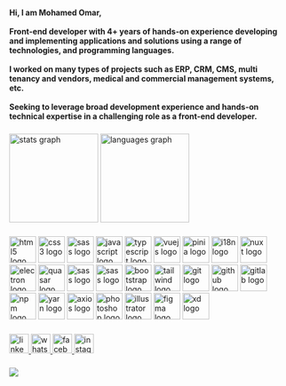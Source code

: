 <h4 align="left">
Hi, I am Mohamed Omar, <br /> <br /> Front-end developer with 4+ years of hands-on experience developing and implementing applications and solutions using a range of technologies, and programming languages. <br /> <br /> I worked on many types of projects such as ERP, CRM, CMS, multi tenancy and vendors, medical and commercial management systems, etc. <br /> <br /> Seeking to leverage broad development experience and hands-on technical expertise in a challenging role as a front-end developer.
</h4>

###

<div align="left">
  <img src="https://github-readme-stats.vercel.app/api?hide_title=false&hide_rank=false&show_icons=true&include_all_commits=true&count_private=true&disable_animations=false&theme=gotham&locale=en&hide_border=true&username=mohamed-omar-mubark" height="160" alt="stats graph"  />
  <img src="https://github-readme-stats.vercel.app/api/top-langs?locale=en&hide_title=false&layout=compact&card_width=320&langs_count=6&theme=gotham&hide_border=true&username=mohamed-omar-mubark" height="160" alt="languages graph"  />
</div>

###

<div align="left">
  <img src="https://cdn.jsdelivr.net/gh/devicons/devicon/icons/html5/html5-original.svg" height="48" width="48" alt="html5 logo" title="Html" />
  <img src="https://cdn.jsdelivr.net/gh/devicons/devicon/icons/css3/css3-original.svg" height="48" width="48" alt="css3 logo" title="Css" />
  <img src="https://cdn.jsdelivr.net/gh/devicons/devicon/icons/sass/sass-original.svg" height="48" width="48" alt="sass logo" title="Sass" />
  <img src="https://cdn.jsdelivr.net/gh/devicons/devicon/icons/javascript/javascript-original.svg" height="48" width="48" alt="javascript logo" title="JavaScript" />
  <img src="https://cdn.jsdelivr.net/gh/devicons/devicon/icons/typescript/typescript-original.svg" height="48" width="48" alt="typescript logo" title="TypeScript" />
  <img src="https://cdn.jsdelivr.net/gh/devicons/devicon/icons/vuejs/vuejs-original.svg" height="48" width="48" alt="vuejs logo" title="Vue.js" />
  <img src="https://pinia.vuejs.org/logo.svg" height="48" width="48" alt="pinia logo" title="Pinia" />
  <img src="https://vue-i18n.intlify.dev/vue-i18n-logo.svg" height="48" width="48" alt="i18n logo" title="I18n" />
  <img src="https://nuxt.com/icon.png" height="48" width="48" alt="nuxt logo" title="Nuxt" />
  <img src="https://cdn.jsdelivr.net/gh/devicons/devicon/icons/electron/electron-original.svg" height="48" width="48" alt="electron logo" title="Electron" />
  <img src="https://cdn.quasar.dev/logo-v2/favicon/favicon-128x128.png" height="48" width="48" alt="quasar logo" title="Quasar" />
  <img src="https://primevue.org/favicon.ico" height="48" width="48" alt="sass logo" title="PrimeVue" />
  <img src="https://next.vuetifyjs.com/favicon.ico" height="48" width="48" alt="sass logo" title="Vuetify" />
  <img src="https://cdn.jsdelivr.net/gh/devicons/devicon/icons/bootstrap/bootstrap-original.svg" height="48" width="48" alt="bootstrap logo" title="Bootstrap" />
  <img src="https://tailwindui.com/favicon.ico" height="48" width="48" alt="tailwind logo" title="Tailwind" />
  <img src="https://cdn.jsdelivr.net/gh/devicons/devicon/icons/git/git-original.svg" height="48" width="48" alt="git logo" title="Git" />
  <img src="https://github.githubassets.com/images/modules/logos_page/GitHub-Mark.png" height="48" width="48" alt="github logo" title="Github" />
  <img src="https://gitlab.com/uploads/-/system/project/avatar/278964/project_avatar.png" height="48" width="48" alt="gitlab logo" title="Gitlab" />
  <img src="https://cdn.jsdelivr.net/gh/devicons/devicon/icons/npm/npm-original-wordmark.svg" height="48" width="48" alt="npm logo" title="Npm" />
  <img src="https://cdn.jsdelivr.net/gh/devicons/devicon/icons/yarn/yarn-original.svg" height="48" width="48" alt="yarn logo" title="Yarn" />
  <img src="https://axios-http.com/assets/favicon.ico" height="48" width="48" alt="axios logo" title="Axios" />
  <img src="https://cdn.jsdelivr.net/gh/devicons/devicon/icons/photoshop/photoshop-plain.svg" height="48" width="48" alt="photoshop logo" title="Photoshop" />
  <img src="https://cdn.jsdelivr.net/gh/devicons/devicon/icons/illustrator/illustrator-plain.svg" height="48" width="48" alt="illustrator logo" title="Illustrator" />
  <img src="https://cdn.jsdelivr.net/gh/devicons/devicon/icons/figma/figma-original.svg" height="48" width="48" alt="figma logo" title="Figma" />
  <img src="https://cdn.jsdelivr.net/gh/devicons/devicon/icons/xd/xd-plain.svg" height="48" width="48" alt="xd logo" title="XD" />
</div>

###

<div align="left">
  <a href="https://www.linkedin.com/in/mohamed-omar-mubark" target="_blank">
    <img src="https://img.shields.io/static/v1?message=LinkedIn&logo=linkedin&label=&color=0077B5&logoColor=white&labelColor=&style=for-the-badge" height="35" alt="linkedin logo"  />
  </a>
  <a href="https://wa.me/+201201456635" target="_blank">
    <img src="https://img.shields.io/static/v1?message=Whatsapp&logo=whatsapp&label=&color=25D366&logoColor=white&labelColor=&style=for-the-badge" height="35" alt="whatsapp logo"  />
  </a>
  <a href="https://www.facebook.com/mohamedomar1412" target="_blank">
    <img src="https://img.shields.io/static/v1?message=Facebook&logo=facebook&label=&color=1877F2&logoColor=white&labelColor=&style=for-the-badge" height="35" alt="facebook logo"  />
  </a>
  <a href="https://www.instagram.com/mohamed_omar_official" target="_blank">
    <img src="https://img.shields.io/static/v1?message=Instagram&logo=instagram&label=&color=E4405F&logoColor=white&labelColor=&style=for-the-badge" height="35" alt="instagram logo"  />
  </a>
</div>

###

![](https://komarev.com/ghpvc/?username=mohamed-omar-mubark)
